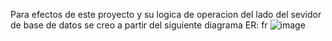 Para efectos de este proyecto y su logica de operacion del lado del sevidor de base de datos se creo a partir del siguiente diagrama ER:
fr
![image](https://github.com/user-attachments/assets/8bac0186-ff5e-4720-ae4e-1735ef938d5b)
